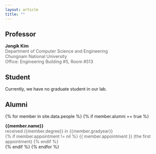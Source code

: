 ```yaml
---
layout: article
title: ""
---
```


## Professor

<div class="grid">
  <div class="cell cell--auto">
	  <div style="font-size: 1em; font-weight: bolder;">
      Jongik Kim 
      <script type="text/javascript">
      var email="jongik"
      var domain="cnu.ac.kr"
      document.write("<a style=text-decoration:none href="+"mail"+"to:"+email+"@"+domain+">"+"<i class=\"fas fa-envelope fa-fw\"><\/i>"+"<\/a>")
      </script>
      <a href="https://jongikkim.github.io"><i class="fas fa-home fa-fw"></i></a>
      </div>
	  <div style="color: #606060; font-size: 1em;">
	  Department of Computer Science and Engineering
      </div>
	  <div style="color: #606060; font-size: 1em;">
	  Chungnam National University
      </div>
	  <div style="color: #606060; font-size: 1em;">
      Office: Engineering Building #5, Room #513
	  </div>
  </div>
</div>

## Student
Currently, we have no graduate student in our lab.

## Alumni
{% for member in site.data.people %}
    {% if member.alumni == true %}
<div class="grid">
  <div class="cell cell--auto">
	  <div style="font-size: 1em; font-weight: bolder;">{{member.name}}</div>
	  <div style="color: #606060; font-size: 1em;"> received {{member.degree}} in {{member.gradyear}}</div>
	  <div style="color: #606060; font-size: 1em;">
          {% if member.appointment != nil %}
              {{ member.appointment }} (the first appointment)
          {% endif %}
          </div>
  </div>
</div>

<div class="m-3"></div>
    {% endif %}
{% endfor %}
